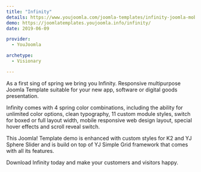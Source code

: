 ```yaml
---
title: "Infinity"
details: https://www.youjoomla.com/joomla-templates/infinity-joomla-mobile-applications-template.html
demo: https://joomlatemplates.youjoomla.info/infinity/
date: 2019-06-09

provider:
  - YouJoomla

archetype:
  - Visionary

--- 
```


As a first sing of spring we bring you Infinity. Responsive multipurpose Joomla Template suitable for your new app, software or digital goods presentation.

Infinity comes with 4 spring color combinations, including the ability for unlimited color options, clean typography, 11 custom module styles, switch for boxed or full layout width, mobile responsive web design layout, special hover effects and scroll reveal switch.

This Joomla! Template demo is enhanced with custom styles for K2 and YJ Sphere Slider and is build on top of YJ Simple Grid framework that comes with all its features.

Download Infinity today and make your customers and visitors happy.
